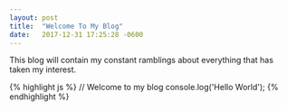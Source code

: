 ```yaml
---
layout: post
title:  "Welcome To My Blog"
date:   2017-12-31 17:25:28 -0600
---
```

This blog will contain my constant ramblings about everything that has taken my interest.

{% highlight js %}
// Welcome to my blog
console.log('Hello World');
{% endhighlight %}
